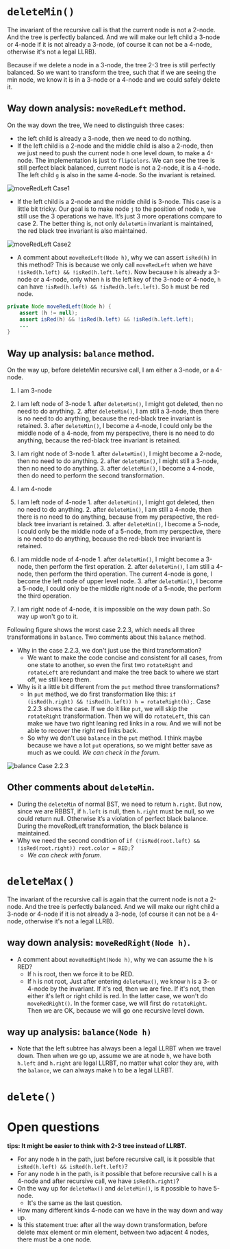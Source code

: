 
# `deleteMin()`

The invariant of the recursive call is that the current node is not a 2-node.
And the tree is perfectly balanced.
And we will make our left child a 3-node or 4-node if it is not already a 3-node,
(of course it can not be a 4-node, otherwise it's not a legal LLRB).

Because if we delete a node in a 3-node, the tree 2-3 tree is still perfectly balanced.
So we want to transform the tree, such that if we are seeing the min node,
we know it is in a 3-node or a 4-node and we could safely delete it.

## Way down analysis: `moveRedLeft` method.

On the way down the tree, We need to distinguish three cases:
* the left child is already a 3-node, then we need to do nothing.
* If the left child is a 2-node and the middle child is also a 2-node, then we
just need to push the current node `h` one level down, to make a 4-node.
The implementation is just to `flipColors`. We can see the tree is still perfect
black balanced, current node is not a 2-node, it is a 4-node.
The left child `g` is also in the same 4-node. So the invariant is retained.

![moveRedLeft Case1](https://github.com/eroicaleo/algs4ed/blob/master/ch03/moveRedLeftCase1.png)

* If the left child is a 2-node and the middle child is 3-node. This case is
a little bit tricky. Our goal is to make node `j` to the position of node `h`,
we still use the 3 operations we have. It’s just 3 more operations compare to case 2.
The better thing is, not only `deleteMin` invariant is maintained, the red black
tree invariant is also maintained.

![moveRedLeft Case2](https://github.com/eroicaleo/algs4ed/blob/master/ch03/moveRedLeftCase2.png)

* A comment about `moveRedLeft(Node h)`, why we can assert `isRed(h)` in this method?
  This is because we only call `moveRedLeft` when we have `!isRed(h.left) && !isRed(h.left.left)`.
  Now because `h` is already a 3-node or a 4-node, only when `h` is the left key
  of the 3-node or 4-node, `h` can have `!isRed(h.left) && !isRed(h.left.left)`.
  So `h` must be red node.

```java
private Node moveRedLeft(Node h) {
    assert (h != null);
    assert isRed(h) && !isRed(h.left) && !isRed(h.left.left);
    ...
}
```

## Way up analysis: `balance` method.

On the way up, before deleteMin recursive call, I am either a 3-node, or a 4-node.

1. I am 3-node
  1. I am left node of 3-node
    1. after `deleteMin()`, I might got deleted, then no need to do anything.
    2. after `deleteMin()`, I am still a 3-node, then there is no need to
      do anything, because the red-black tree invariant is retained.
    3. after `deleteMin()`, I become a 4-node, I could only be the middle
      node of a 4-node, from my perspective, there is no need to do anything,
      because the red-black tree invariant is retained.
  2. I am right node of 3-node
    1. after `deleteMin()`, I might become a 2-node, then no need to do anything.
    2. after `deleteMin()`, I might still a 3-node, then no need to do anything.
    3. after `deleteMin()`, I become a 4-node, then do need to perform the second transformation.

2. I am 4-node
  1. I am left node of 4-node
    1. after `deleteMin()`, I might got deleted, then no need to do anything.
    2. after `deleteMin()`, I am still a 4-node, then there is no need to do
      anything, because from my perspective, the red-black tree invariant is retained.
    3. after `deleteMin()`, I become a 5-node, I could only be the middle node
      of a 5-node, from my perspective, there is no need to do anything, because
      the red-black tree invariant is retained.
  2. I am middle node of 4-node
    1. after `deleteMin()`, I might become a 3-node, then perform the first operation.
    2. after `deleteMin()`, I am still a 4-node, then perform the third operation.
      The current 4-node is gone, I become the left node of upper level node.
    3. after `deleteMin()`, I become a 5-node, I could only be the middle right
      node of a 5-node, the perform the third operation.
  3. I am right node of 4-node, it is impossible on the way down path. So way up
    won't go to it.

Following figure shows the worst case 2.2.3, which needs all three transformations
in `balance`. Two comments about this `balance` method.
* Why in the case 2.2.3, we don't just use the third transformation?
    * We want to make the code concise and consistent for all cases, from one
      state to another, so even the first two `rotateRight` and `rotateLeft` are
      redundant and make the tree back to where we start off, we still keep them.
* Why is it a little bit different from the `put` method three transformations?
    * In `put` method, we do first transformation like this:
      `if (isRed(h.right) && !isRed(h.left)) h = rotateRight(h);`. Case 2.2.3
      shows the case. If we do it like `put`, we will skip the `rotateRight`
      transformation. Then we will do `rotateLeft`, this can make we have two
      right leaning red links in a row. And we will not be able to recover the
      right red links back.
    * So why we don't use `balance` in the `put` method. I think maybe because
      we have a lot `put` operations, so we might better save as much as we could.
      *We can check in the forum.*

![balance Case 2.2.3](https://github.com/eroicaleo/algs4ed/blob/master/ch03/balanceCase2_2_3.png)

## Other comments about `deleteMin`.
* During the `deleteMin` of normal BST, we need to return `h.right`. But now,
  since we are RBBST, if `h.left` is null, then `h.right` must be null,
  so we could return null. Otherwise it’s a violation of perfect black balance.
  During the moveRedLeft transformation, the black balance is maintained.
* Why we need the second condition of `if (!isRed(root.left) && !isRed(root.right)) root.color = RED;`?
    * *We can check with forum.*

# `deleteMax()`

The invariant of the recursive call is again that the current node is not a 2-node.
And the tree is perfectly balanced.
And we will make our right child a 3-node or 4-node if it is not already a 3-node,
(of course it can not be a 4-node, otherwise it's not a legal LLRB).

## way down analysis: `moveRedRight(Node h)`.

* A comment about `moveRedRight(Node h)`, why we can assume the `h` is RED?
    * If `h` is root, then we force it to be RED.
    * If `h` is not root, Just after entering `deleteMax()`, we know `h` is a
      3- or 4-node by the invariant. If it's red, then we are fine. If it's not,
      then either it's left or right child is red. In the latter case, we won't
      do `moveRedRight()`. In the former case, we will first do `rotateRight`.
      Then we are OK, because we will go one recursive level down.

## way up analysis: `balance(Node h)`

* Note that the left subtree has always been a legal LLRBT when we travel down.
  Then when we go up, assume we are at node `h`, we have both `h.left` and `h.right`
  are legal LLRBT, no matter what color they are, with the `balance`, we can always make
  `h` to be a legal LLRBT.

# `delete()`

# Open questions

**tips: It might be easier to think with 2-3 tree instead of LLRBT.**

* For any node `h` in the path, just before recursive call, is it possible that
  `isRed(h.left) && isRed(h.left.left)`?
* For any node `h` in the path, is it possible that before recursive call `h` is
  a 4-node and after recursive call, we have `isRed(h.right)`?
* On the way up for `deleteMax()` and `deleteMin()`, is it possible to have 5-node.
    * It's the same as the last question.
* How many different kinds 4-node can we have in the way down and way up.
* Is this statement true: after all the way down transformation, before delete max element or
  min element, between two adjacent 4 nodes, there must be a one node.
